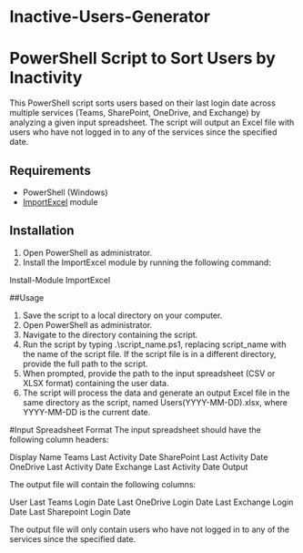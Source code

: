 # Inactive-Users-Generator
# PowerShell Script to Sort Users by Inactivity

This PowerShell script sorts users based on their last login date across multiple services (Teams, SharePoint, OneDrive, and Exchange) by analyzing a given input spreadsheet. The script will output an Excel file with users who have not logged in to any of the services since the specified date.

## Requirements

- PowerShell (Windows)
- [ImportExcel](https://www.powershellgallery.com/packages/ImportExcel) module

## Installation

1. Open PowerShell as administrator.
2. Install the ImportExcel module by running the following command:

Install-Module ImportExcel

##Usage
1. Save the script to a local directory on your computer.
2. Open PowerShell as administrator.
3. Navigate to the directory containing the script.
4. Run the script by typing .\script_name.ps1, replacing script_name with the name of the script file. If the script file is in a different directory, provide the full path to the script.
5. When prompted, provide the path to the input spreadsheet (CSV or XLSX format) containing the user data.
6. The script will process the data and generate an output Excel file in the same directory as the script, named Users(YYYY-MM-DD).xlsx, where YYYY-MM-DD is the current date.

#Input Spreadsheet Format
The input spreadsheet should have the following column headers:

Display Name
Teams Last Activity Date
SharePoint Last Activity Date
OneDrive Last Activity Date
Exchange Last Activity Date
Output

The output file will contain the following columns:

User
Last Teams Login Date
Last OneDrive Login Date
Last Exchange Login Date
Last Sharepoint Login Date

The output file will only contain users who have not logged in to any of the services since the specified date.
